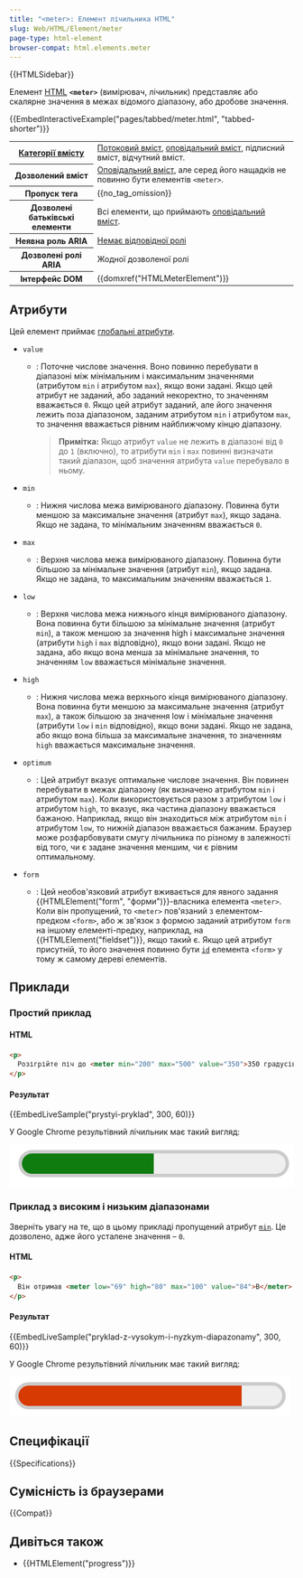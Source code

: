 ```yaml
---
title: "<meter>: Елемент лічильника HTML"
slug: Web/HTML/Element/meter
page-type: html-element
browser-compat: html.elements.meter
---
```


{{HTMLSidebar}}

Елемент [HTML](/uk/docs/Web/HTML) **`<meter>`** (вимірювач, лічильник) представляє або скалярне значення в межах відомого діапазону, або дробове значення.

{{EmbedInteractiveExample("pages/tabbed/meter.html", "tabbed-shorter")}}

<table class="properties">
  <tbody>
    <tr>
      <th scope="row">
        <a href="/uk/docs/Web/HTML/Content_categories"
          >Категорії вмісту</a
        >
      </th>
      <td>
        <a href="/uk/docs/Web/HTML/Content_categories#potokovyi-vmist"
          >Потоковий вміст</a
        >,
        <a href="/uk/docs/Web/HTML/Content_categories#opovidalnyi-vmist"
          >оповідальний вміст</a
        >, підписний вміст, відчутний вміст.
      </td>
    </tr>
    <tr>
      <th scope="row">Дозволений вміст</th>
      <td>
        <a href="/uk/docs/Web/HTML/Content_categories#opovidalnyi-vmist"
          >Оповідальний вміст</a
        >, але серед його нащадків не повинно бути елементів <code>&#x3C;meter></code>.
      </td>
    </tr>
    <tr>
      <th scope="row">Пропуск тега</th>
      <td>{{no_tag_omission}}</td>
    </tr>
    <tr>
      <th scope="row">Дозволені батьківські елементи</th>
      <td>
        Всі елементи, що приймають
        <a href="/uk/docs/Web/HTML/Content_categories#opovidalnyi-vmist"
          >оповідальний вміст</a
        >.
      </td>
    </tr>
    <tr>
      <th scope="row">Неявна роль ARIA</th>
      <td>
        <a href="https://www.w3.org/TR/html-aria/#dfn-no-corresponding-role"
          >Немає відповідної ролі</a
        >
      </td>
    </tr>
    <tr>
      <th scope="row">Дозволені ролі ARIA</th>
      <td>Жодної дозволеної ролі</td>
    </tr>
    <tr>
      <th scope="row">Інтерфейс DOM</th>
      <td>{{domxref("HTMLMeterElement")}}</td>
    </tr>
  </tbody>
</table>

## Атрибути

Цей елемент приймає [глобальні атрибути](/uk/docs/Web/HTML/Global_attributes).

- `value`

  - : Поточне числове значення. Воно повинно перебувати в діапазоні між мінімальним і максимальним значеннями (атрибутом `min` і атрибутом `max`), якщо вони задані. Якщо цей атрибут не заданий, або заданий некоректно, то значенням вважається `0`. Якщо цей атрибут заданий, але його значення лежить поза діапазоном, заданим атрибутом `min` і атрибутом `max`, то значення вважається рівним найближчому кінцю діапазону.

    > **Примітка:** Якщо атрибут `value` не лежить в діапазоні від `0` до `1` (включно), то атрибути `min` і `max` повинні визначати такий діапазон, щоб значення атрибута `value` перебувало в ньому.

- `min`
  - : Нижня числова межа вимірюваного діапазону. Повинна бути меншою за максимальне значення (атрибут `max`), якщо задана. Якщо не задана, то мінімальним значенням вважається `0`.
- `max`
  - : Верхня числова межа вимірюваного діапазону. Повинна бути більшою за мінімальне значення (атрибут `min`), якщо задана. Якщо не задана, то максимальним значенням вважається `1`.
- `low`
  - : Верхня числова межа нижнього кінця вимірюваного діапазону. Вона повинна бути більшою за мінімальне значення (атрибут `min`), а також меншою за значення high і максимальне значення (атрибути `high` і `max` відповідно), якщо вони задані. Якщо не задана, або якщо вона менша за мінімальне значення, то значенням `low` вважається мінімальне значення.
- `high`
  - : Нижня числова межа верхнього кінця вимірюваного діапазону. Вона повинна бути меншою за максимальне значення (атрибут `max`), а також більшою за значення low і мінімальне значення (атрибути `low` і `min` відповідно), якщо вони задані. Якщо не задана, або якщо вона більша за максимальне значення, то значенням `high` вважається максимальне значення.
- `optimum`
  - : Цей атрибут вказує оптимальне числове значення. Він повинен перебувати в межах діапазону (як визначено атрибутом `min` і атрибутом `max`). Коли використовується разом з атрибутом `low` і атрибутом `high`, то вказує, яка частина діапазону вважається бажаною. Наприклад, якщо він знаходиться між атрибутом `min` і атрибутом `low`, то нижній діапазон вважається бажаним. Браузер може розфарбовувати смугу лічильника по різному в залежності від того, чи є задане значення меншим, чи є рівним оптимальному.
- `form`
  - : Цей необов'язковий атрибут вживається для явного задання {{HTMLElement("form", "форми")}}-власника елемента `<meter>`. Коли він пропущений, то `<meter>` пов'язаний з елементом-предком `<form>`, або ж зв'язок з формою заданий атрибутом `form` на іншому елементі-предку, наприклад, на {{HTMLElement("fieldset")}}, якщо такий є. Якщо цей атрибут присутній, то його значення повинно бути [`id`](/uk/docs/Web/HTML/Global_attributes/id) елемента `<form>` у тому ж самому дереві елементів.

## Приклади

### Простий приклад

#### HTML

```html
<p>
  Розігрійте піч до <meter min="200" max="500" value="350">350 градусів</meter>.
</p>
```

#### Результат

{{EmbedLiveSample("prystyi-pryklad", 300, 60)}}

У Google Chrome результівний лічильник має такий вигляд:

![Знімок екрана з елементом лічильника в Google Chrome](screen_shot_2020-10-12_at_10.10.53_pm.png)

### Приклад з високим і низьким діапазонами

Зверніть увагу на те, що в цьому прикладі пропущений атрибут [`min`](#min). Це дозволено, адже його усталене значення – `0`.

#### HTML

```html
<p>
  Він отримав <meter low="69" high="80" max="100" value="84">B</meter> за іспит.
</p>
```

#### Результат

{{EmbedLiveSample("pryklad-z-vysokym-i-nyzkym-diapazonamy", 300, 60)}}

У Google Chrome результівний лічильник має такий вигляд:

![червоний лічильник у Google Chrome](screen_shot_2020-10-12_at_10.11.52_pm.png)

## Специфікації

{{Specifications}}

## Сумісність із браузерами

{{Compat}}

## Дивіться також

- {{HTMLElement("progress")}}

